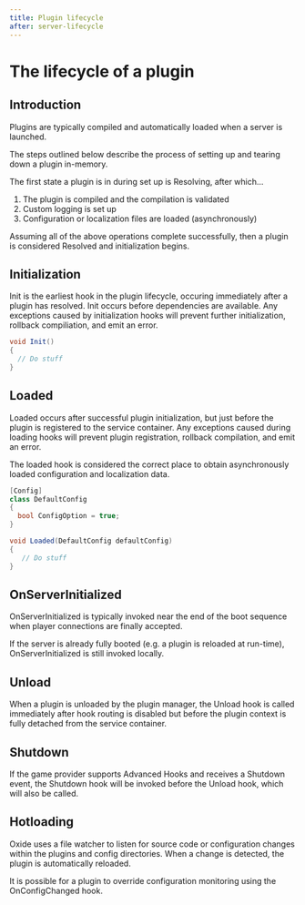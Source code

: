 ```yaml
---
title: Plugin lifecycle
after: server-lifecycle
---  
```


# The lifecycle of a plugin

## Introduction

Plugins are typically compiled and automatically loaded when a server is launched.

The steps outlined below describe the process of setting up and tearing down a plugin in-memory.

The first state a plugin is in during set up is Resolving, after which...

1. The plugin is compiled and the compilation is validated
1. Custom logging is set up
1. Configuration or localization files are loaded (asynchronously)

Assuming all of the above operations complete successfully, then a plugin is considered Resolved and initialization begins.
## Initialization

Init is the earliest hook in the plugin lifecycle, occuring immediately after a plugin has resolved. Init occurs before dependencies are available. Any exceptions caused by initialization hooks will prevent further initialization, rollback compiliation, and emit an error.
```csharp
void Init()
{
  // Do stuff
}
```
## Loaded

Loaded occurs after successful plugin initialization, but just before the plugin is registered to the service container. Any exceptions caused during loading hooks will prevent plugin registration, rollback compilation, and emit an error.

The loaded hook is considered the correct place to obtain asynchronously loaded configuration and localization data.
```csharp
[Config]
class DefaultConfig
{
  bool ConfigOption = true;
}

void Loaded(DefaultConfig defaultConfig)
{
   // Do stuff
}
```
## OnServerInitialized

OnServerInitialized is typically invoked near the end of the boot sequence when player connections are finally accepted.

If the server is already fully booted (e.g. a plugin is reloaded at run-time), OnServerInitialized is still invoked locally.
## Unload

When a plugin is unloaded by the plugin manager, the Unload hook is called immediately after hook routing is disabled but before the plugin context is fully detached from the service container.
## Shutdown

If the game provider supports Advanced Hooks and receives a Shutdown event, the Shutdown hook will be invoked before the Unload hook, which will also be called.
## Hotloading

Oxide uses a file watcher to listen for source code or configuration changes within the plugins and config directories. When a change is detected, the plugin is automatically reloaded.

It is possible for a plugin to override configuration monitoring using the OnConfigChanged hook.